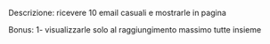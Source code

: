 Descrizione:
ricevere 10 email casuali e mostrarle in pagina

Bonus: 
1- visualizzarle solo al raggiungimento massimo tutte insieme